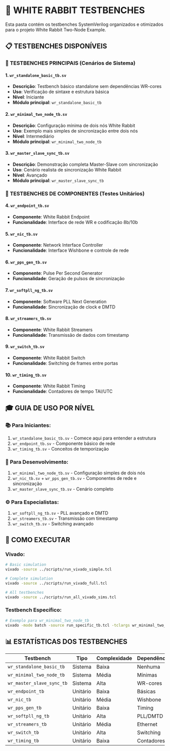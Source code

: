 # 🧪 WHITE RABBIT TESTBENCHES

Esta pasta contém os testbenches SystemVerilog organizados e otimizados para o projeto White Rabbit Two-Node Example.

## 📋 TESTBENCHES DISPONÍVEIS

### 🎯 **TESTBENCHES PRINCIPAIS** (Cenários de Sistema)

#### 1. **`wr_standalone_basic_tb.sv`** 
- **Descrição**: Testbench básico standalone sem dependências WR-cores
- **Uso**: Verificação de sintaxe e estrutura básica
- **Nível**: Iniciante 
- **Módulo principal**: `wr_standalone_basic_tb`

#### 2. **`wr_minimal_two_node_tb.sv`**
- **Descrição**: Configuração mínima de dois nós White Rabbit 
- **Uso**: Exemplo mais simples de sincronização entre dois nós
- **Nível**: Intermediário
- **Módulo principal**: `wr_minimal_two_node_tb`

#### 3. **`wr_master_slave_sync_tb.sv`**
- **Descrição**: Demonstração completa Master-Slave com sincronização
- **Uso**: Cenário realista de sincronização White Rabbit
- **Nível**: Avançado
- **Módulo principal**: `wr_master_slave_sync_tb`

### 🔧 **TESTBENCHES DE COMPONENTES** (Testes Unitários)

#### 4. **`wr_endpoint_tb.sv`**
- **Componente**: White Rabbit Endpoint
- **Funcionalidade**: Interface de rede WR e codificação 8b/10b

#### 5. **`wr_nic_tb.sv`**
- **Componente**: Network Interface Controller  
- **Funcionalidade**: Interface Wishbone e controle de rede

#### 6. **`wr_pps_gen_tb.sv`**
- **Componente**: Pulse Per Second Generator
- **Funcionalidade**: Geração de pulsos de sincronização

#### 7. **`wr_softpll_ng_tb.sv`** 
- **Componente**: Software PLL Next Generation
- **Funcionalidade**: Sincronização de clock e DMTD

#### 8. **`wr_streamers_tb.sv`**
- **Componente**: White Rabbit Streamers
- **Funcionalidade**: Transmissão de dados com timestamp

#### 9. **`wr_switch_tb.sv`**
- **Componente**: White Rabbit Switch
- **Funcionalidade**: Switching de frames entre portas

#### 10. **`wr_timing_tb.sv`**
- **Componente**: White Rabbit Timing
- **Funcionalidade**: Contadores de tempo TAI/UTC

## 🎓 GUIA DE USO POR NÍVEL

### 📚 **Para Iniciantes**:
1. `wr_standalone_basic_tb.sv` - Comece aqui para entender a estrutura
2. `wr_endpoint_tb.sv` - Componente básico de rede
3. `wr_timing_tb.sv` - Conceitos de temporização

### 🔬 **Para Desenvolvimento**:
1. `wr_minimal_two_node_tb.sv` - Configuração simples de dois nós
2. `wr_nic_tb.sv` + `wr_pps_gen_tb.sv` - Componentes de rede e sincronização
3. `wr_master_slave_sync_tb.sv` - Cenário completo

### ⚙️ **Para Especialistas**:
1. `wr_softpll_ng_tb.sv` - PLL avançado e DMTD
2. `wr_streamers_tb.sv` - Transmissão com timestamp
3. `wr_switch_tb.sv` - Switching avançado

## 🚀 COMO EXECUTAR

### Vivado:
```bash
# Basic simulation
vivado -source ../scripts/run_vivado_simple.tcl

# Complete simulation  
vivado -source ../scripts/run_vivado_full.tcl

# All testbenches
vivado -source ../scripts/run_all_vivado_sims.tcl
```

### Testbench Específico:
```bash
# Exemplo para wr_minimal_two_node_tb
vivado -mode batch -source run_specific_tb.tcl -tclargs wr_minimal_two_node_tb
```

## 📊 ESTATÍSTICAS DOS TESTBENCHES

| Testbench | Tipo | Complexidade | Dependências |
|-----------|------|--------------|--------------|
| `wr_standalone_basic_tb` | Sistema | Baixa | Nenhuma |
| `wr_minimal_two_node_tb` | Sistema | Média | Mínimas |
| `wr_master_slave_sync_tb` | Sistema | Alta | WR-cores |
| `wr_endpoint_tb` | Unitário | Baixa | Básicas |
| `wr_nic_tb` | Unitário | Média | Wishbone |
| `wr_pps_gen_tb` | Unitário | Baixa | Timing |
| `wr_softpll_ng_tb` | Unitário | Alta | PLL/DMTD |
| `wr_streamers_tb` | Unitário | Média | Ethernet |
| `wr_switch_tb` | Unitário | Alta | Switching |
| `wr_timing_tb` | Unitário | Baixa | Contadores |

